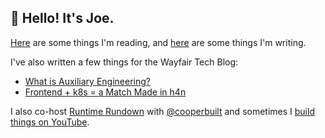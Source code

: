 ## 👋 Hello! It's Joe.

[Here](https://helloitsjoe.github.io/newsletter-links/joe) are some things I'm
reading, and [here](https://helloitsjoe.github.io/blog) are some things I'm
writing.

I've also written a few things for the Wayfair Tech Blog:
- [What is Auxiliary Engineering?](https://www.aboutwayfair.com/tech-innovation/what-is-auxiliary-engineering)
- [Frontend + k8s = a Match Made in h4n](https://www.aboutwayfair.com/careers/tech-blog/frontend-k8s-a-match-made-in-h4n)

I also co-host [Runtime Rundown](https://runtimerundown.com) with [@cooperbuilt](https://github.com/cooperbuilt) and sometimes I [build things on YouTube](https://www.youtube.com/channel/UCmoQaM-x1zBKCUUPS5e6fCA).
